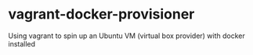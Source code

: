 # vagrant-docker-provisioner
Using vagrant to spin up an Ubuntu VM (virtual box provider) with docker installed
